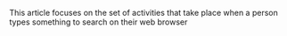 This article focuses on the set of activities that take place when a person types something to search on their web browser